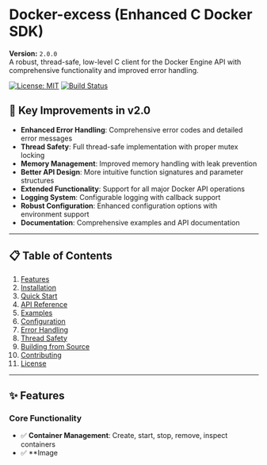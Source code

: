 # Docker-excess (Enhanced C Docker SDK)

**Version:** `2.0.0`  
A robust, thread-safe, low-level C client for the Docker Engine API with comprehensive functionality and improved error handling.

[![License: MIT](https://img.shields.io/badge/License-MIT-yellow.svg)](https://opensource.org/licenses/MIT)
[![Build Status](https://img.shields.io/badge/build-passing-brightgreen.svg)](#build)

## 🚀 Key Improvements in v2.0

- **Enhanced Error Handling**: Comprehensive error codes and detailed error messages
- **Thread Safety**: Full thread-safe implementation with proper mutex locking
- **Memory Management**: Improved memory handling with leak prevention
- **Better API Design**: More intuitive function signatures and parameter structures
- **Extended Functionality**: Support for all major Docker API operations
- **Logging System**: Configurable logging with callback support
- **Robust Configuration**: Enhanced configuration options with environment support
- **Documentation**: Comprehensive examples and API documentation

---

## 📋 Table of Contents

1. [Features](#features)
2. [Installation](#installation)
3. [Quick Start](#quick-start)
4. [API Reference](#api-reference)
5. [Examples](#examples)
6. [Configuration](#configuration)
7. [Error Handling](#error-handling)
8. [Thread Safety](#thread-safety)
9. [Building from Source](#building-from-source)
10. [Contributing](#contributing)
11. [License](#license)

---

## ✨ Features

### Core Functionality
- ✅ **Container Management**: Create, start, stop, remove, inspect containers
- ✅ **Image
